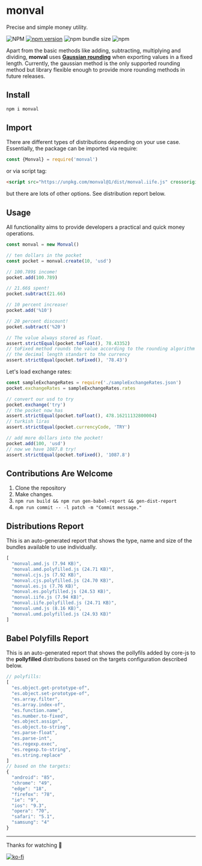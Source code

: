 # monval
Precise and simple money utility.

![NPM](https://img.shields.io/npm/l/monval)
[![npm version](https://badge.fury.io/js/monval.svg)](https://badge.fury.io/js/monval)
![npm bundle size](https://img.shields.io/bundlephobia/min/monval)
![npm](https://img.shields.io/npm/dy/monval)

Apart from the basic methods like adding, subtracting, multiplying and dividing, **monval** uses **[Gaussian rounding](https://en.wikipedia.org/wiki/Rounding#Round_half_to_even)** when exporting values in a fixed length. Currently, the gaussian method is the only supported rounding method but library flexible enough to provide more rounding methods in future releases.

## Install
```sh
npm i monval
```

## Import
There are different types of distributions depending on your use case. Essentially, the package can be imported via require:
```js
const {Monval} = require('monval')
```
or via script tag:
```html
<script src="https://unpkg.com/monval@1/dist/monval.iife.js" crossorigin type="text/javascript"></script>
```
but there are lots of other options. See distribution report below.

## Usage
All functionality aims to provide developers a practical and quick money operations.
```js
const monval = new Monval()

// ten dollars in the pocket
const pocket = monval.create(10, 'usd')

// 100.789$ income!
pocket.add(100.789)

// 21.66$ spent!
pocket.subtract(21.66)

// 10 percent increase!
pocket.add('%10')

// 20 percent discount!
pocket.subtract('%20')

// The value always stored as float.
assert.strictEqual(pocket.toFloat(), 78.43352)
// toFixed method rounds the value according to the rounding algorithm and
// the decimal length standart to the currency
assert.strictEqual(pocket.toFixed(), '78.43')
```
Let's load exchange rates:
```js
const sampleExchangeRates = require('./sampleExchangeRates.json')
pocket.exchangeRates = sampleExchangeRates.rates

// convert our usd to try
pocket.exchange('try')
// the pocket now has
assert.strictEqual(pocket.toFloat(), 478.16211132800004)
// turkish liras
assert.strictEqual(pocket.currencyCode, 'TRY')

// add more dollars into the pocket!
pocket.add(100, 'usd')
// now we have 1087.8 try!
assert.strictEqual(pocket.toFixed(), '1087.8')
```

## Contributions Are Welcome
1. Clone the repository
2. Make changes.
3. `npm run build && npm run gen-babel-report && gen-dist-report`
4. `npm run commit -- -l patch -m "Commit message."`

## Distributions Report
This is an auto-generated report that shows the type, name and size of the bundles available to use individually.

[comment]: # (DISTRIBUTIONS_REPORT_START)
```js
[
  "monval.amd.js (7.94 KB)",
  "monval.amd.polyfilled.js (24.71 KB)",
  "monval.cjs.js (7.92 KB)",
  "monval.cjs.polyfilled.js (24.70 KB)",
  "monval.es.js (7.76 KB)",
  "monval.es.polyfilled.js (24.53 KB)",
  "monval.iife.js (7.94 KB)",
  "monval.iife.polyfilled.js (24.71 KB)",
  "monval.umd.js (8.16 KB)",
  "monval.umd.polyfilled.js (24.93 KB)"
]
```
[comment]: # (DISTRIBUTIONS_REPORT_END)

## Babel Polyfills Report
This is an auto-generated report that shows the pollyfils added by core-js to the **pollyfilled** distributions based on the targets configuration described below.

[comment]: # (BABEL_POLYFILLS_REPORT_START)
```js
// polyfills:
[
  "es.object.get-prototype-of",
  "es.object.set-prototype-of",
  "es.array.filter",
  "es.array.index-of",
  "es.function.name",
  "es.number.to-fixed",
  "es.object.assign",
  "es.object.to-string",
  "es.parse-float",
  "es.parse-int",
  "es.regexp.exec",
  "es.regexp.to-string",
  "es.string.replace"
]
// based on the targets:
{
  "android": "85",
  "chrome": "49",
  "edge": "18",
  "firefox": "78",
  "ie": "9",
  "ios": "9.3",
  "opera": "70",
  "safari": "5.1",
  "samsung": "4"
}
```
[comment]: # (BABEL_POLYFILLS_REPORT_END)

---

Thanks for watching 🐬

[![ko-fi](https://www.ko-fi.com/img/githubbutton_sm.svg)](https://ko-fi.com/F1F1RFO7)
